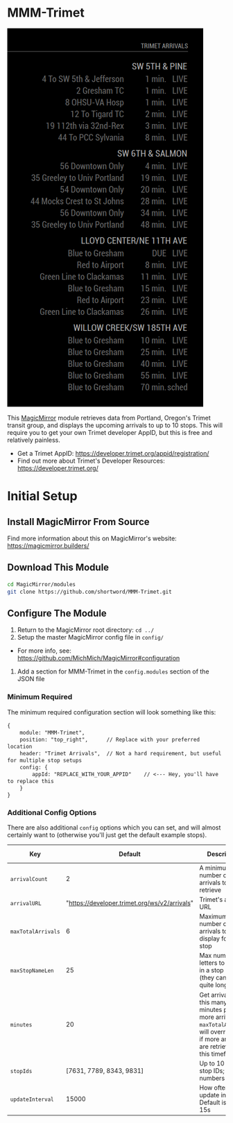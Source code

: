 # MMM-Trimet
![MMM-Trimet Screenshot](./resources/screenshot.png)

This [MagicMirror](https://magicmirror.builders/) module retrieves data from
Portland, Oregon's Trimet transit group, and displays the upcoming arrivals to
up to 10 stops. This will require you to get your own Trimet developer AppID,
but this is free and relatively painless.

* Get a Trimet AppID: https://developer.trimet.org/appid/registration/
* Find out more about Trimet's Developer Resources: https://developer.trimet.org/

# Initial Setup
## Install MagicMirror From Source
Find more information about this on MagicMirror's website: https://magicmirror.builders/

## Download This Module
```bash
cd MagicMirror/modules
git clone https://github.com/shortword/MMM-Trimet.git
```

## Configure The Module

1. Return to the MagicMirror root directory: `cd ../`
1. Setup the master MagicMirror config file in `config/`
  * For more info, see: https://github.com/MichMich/MagicMirror#configuration
1. Add a section for MMM-Trimet in the `config.modules` section of the JSON file

### Minimum Required

The minimum required configuration section will look something like this:
```
{
    module: "MMM-Trimet",
    position: "top_right",      // Replace with your preferred location
    header: "Trimet Arrivals",  // Not a hard requirement, but useful for multiple stop setups
    config: {
        appId: "REPLACE_WITH_YOUR_APPID"    // <--- Hey, you'll have to replace this
    }
}
```

### Additional Config Options

There are also additional `config` options which you can set, and will almost certainly
want to (otherwise you'll just get the default example stops).

Key | Default | Description | Expected Type
----|---------|-------------|--------------
`arrivalCount` | 2 | A minimum number of arrivals to retrieve | positive int
`arrivalURL` | "https://developer.trimet.org/ws/v2/arrivals" | Trimet's arrival URL | string
`maxTotalArrivals` | 6 | Maximum number of arrivals to display for each stop | positive int
`maxStopNameLen` | 25 | Max number of letters to display in a stop name (they can be quite long) | positive int
`minutes` | 20 | Get arrivals for this many minutes plus one more arrival; `maxTotalArrivals` will override this if more arrivals are retrieved in this timeframe | positive int
`stopIds` | [7631, 7789, 8343, 9831] | Up to 10 Trimet stop IDs; find numbers [here](https://trimet.org/ride/stop_select_form.html) | list of ints
`updateInterval` | 15000 | How often to update in ms. Default is every 15s | positive int
